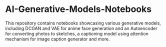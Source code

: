 # AI-Generative-Models-Notebooks
This repository contains notebooks showcasing various generative models, including DCGAN and VAE for anime face generation and an Autoencoder for converting photos to sketches, a captioning model using attention mechanism for image caption generator and more.
